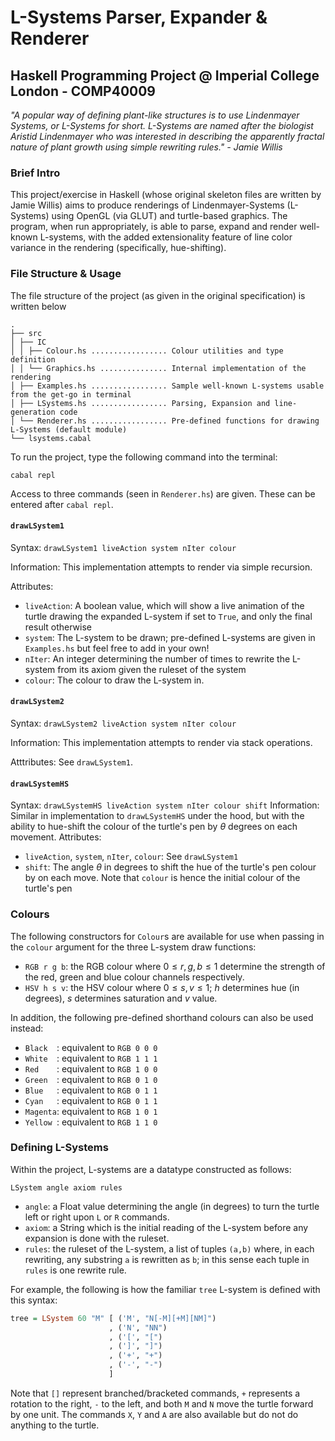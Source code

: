# L-Systems Parser, Expander \& Renderer
## Haskell Programming Project @ Imperial College London - COMP40009
_"A popular way of defining plant-like structures is to use Lindenmayer Systems, or L-Systems for
short. L-Systems are named after the biologist Aristid Lindenmayer who was interested in describing
the apparently fractal nature of plant growth using simple rewriting rules." - Jamie Willis_

### Brief Intro
This project/exercise in Haskell (whose original skeleton files are written by Jamie Willis) aims to produce renderings of Lindenmayer-Systems (L-Systems) using OpenGL (via GLUT) and turtle-based graphics.
The program, when run appropriately, is able to parse, expand and render well-known L-systems, with the added extensionality feature of line color variance in the rendering (specifically, hue-shifting).

### File Structure \& Usage
The file structure of the project (as given in the original specification) is written below
```
.
├── src
│ ├── IC
│ │ ├── Colour.hs ................. Colour utilities and type definition
│ │ └── Graphics.hs ............... Internal implementation of the rendering
│ ├── Examples.hs ................. Sample well-known L-systems usable from the get-go in terminal
│ ├── LSystems.hs ................. Parsing, Expansion and line-generation code
│ └── Renderer.hs ................. Pre-defined functions for drawing L-Systems (default module)
└── lsystems.cabal
```
To run the project, type the following command into the terminal:
```
cabal repl
```
Access to three commands (seen in `Renderer.hs`) are given. These can be entered after `cabal repl`.

#### `drawLSystem1`
Syntax: `drawLSystem1 liveAction system nIter colour`

Information: This implementation attempts to render via simple recursion.

Attributes:
- `liveAction`: A boolean value, which will show a live animation of the turtle drawing the expanded L-system if set to `True`, and only the final result otherwise
- `system`: The L-system to be drawn; pre-defined L-systems are given in `Examples.hs` but feel free to add in your own!
- `nIter`: An integer determining the number of times to rewrite the L-system from its axiom given the ruleset of the system
- `colour`: The colour to draw the L-system in.

#### `drawLSystem2`
Syntax: `drawLSystem2 liveAction system nIter colour`

Information: This implementation attempts to render via stack operations. 

Atttributes: See `drawLSystem1`.

#### `drawLSystemHS`
Syntax: `drawLSystemHS liveAction system nIter colour shift`
Information: Similar in implementation to `drawLSystemHS` under the hood, but with the ability to hue-shift the colour of the turtle's pen by $\theta$ degrees on each movement.
Attributes:
- `liveAction`, `system`, `nIter`, `colour`: See `drawLSystem1`
- `shift`: The angle $\theta$ in degrees to shift the hue of the turtle's pen colour by on each move. Note that `colour` is hence the initial colour of the turtle's pen

### Colours
The following constructors for `Colour`s are available for use when passing in the `colour` argument for the three L-system draw functions:
- `RGB r g b`: the RGB colour where $0\leq r,g,b \leq 1$ determine the strength of the red, green and blue colour channels respectively.
- `HSV h s v`: the HSV colour where $0\leq s,v\leq 1$; $h$ determines hue (in degrees), $s$ determines saturation and $v$ value.

In addition, the following pre-defined shorthand colours can also be used instead:
- `Black  `: equivalent to `RGB 0 0 0`
- `White  `: equivalent to `RGB 1 1 1`
- `Red    `: equivalent to `RGB 1 0 0`
- `Green  `: equivalent to `RGB 0 1 0`
- `Blue   `: equivalent to `RGB 0 1 1`
- `Cyan   `: equivalent to `RGB 0 1 1`
- `Magenta`: equivalent to `RGB 1 0 1`
- `Yellow `: equivalent to `RGB 1 1 0`

### Defining L-Systems
Within the project, L-systems are a datatype constructed as follows:
```
LSystem angle axiom rules
```
- `angle`: a Float value determining the angle (in degrees) to turn the turtle left or right upon `L` or `R` commands.
- `axiom`: a String which is the initial reading of the L-system before any expansion is done with the ruleset.
- `rules`: the ruleset of the L-system, a list of tuples `(a,b)` where, in each rewriting, any substring `a` is rewritten as `b`; in this sense each tuple in `rules` is one rewrite rule.

For example, the following is how the familiar `tree` L-system is defined with this syntax:
```haskell
tree = LSystem 60 "M" [ ('M', "N[-M][+M][NM]")
                      , ('N', "NN")
                      , ('[', "[")
                      , (']', "]")
                      , ('+', "+")
                      , ('-', "-")
                      ]
```
Note that `[]` represent branched/bracketed commands, `+` represents a rotation to the right, `-` to the left, and both `M` and `N` move the turtle forward by one unit. 
The commands `X`, `Y` and `A` are also available but do not do anything to the turtle.
